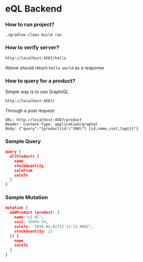 # eQL Backend

### How to run project?
```
./gradlew clean build run
```

### How to verify server?
```html
http://localhost:4567/hello
```
Above should return `hello world` as a response

### How to query for a product?
Simple way is to use GraphiQL
```html
http://localhost:4567/
```

Through a post request:
```
URL: http://localhost:4567/product
Header: Content-Type: application/graphql
Body: {"query":"{product(id:\"100\") {id,name,cost,tags}}"}
```

### Sample Query
```json
query {
  allProducts {
    name
    stockQuantity
    saleFrom
    saleTo
  }
}
```

### Sample Mutation
```json
mutation {
  addProduct (product: {
    name:"LG AC",
    cost: 38000.99,
    saleTo: "2019-01-01T12:12:12.000Z",
    stockQuantity: 12
  }) {
    name
    saleTo
  }
}
```
